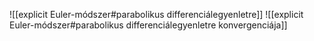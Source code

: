 ![[explicit Euler-módszer#parabolikus differenciálegyenletre]]
![[explicit Euler-módszer#parabolikus differenciálegyenletre konvergenciája]]